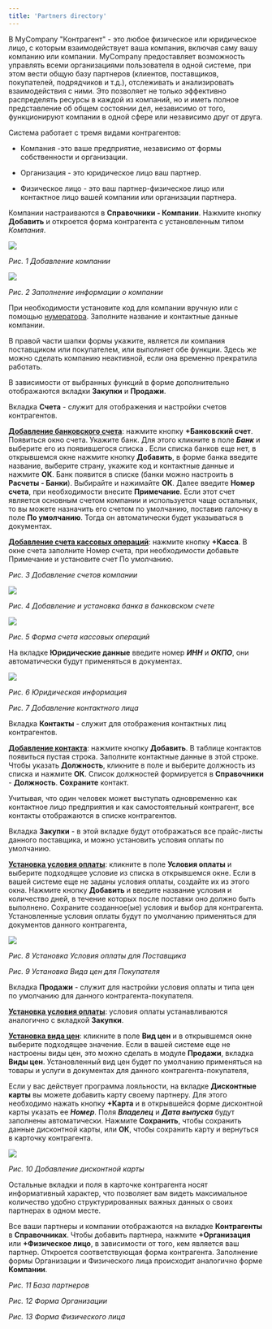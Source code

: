 ```yaml
---
title: 'Partners directory'
---
```


В MyCompany "Контрагент" - это любое физическое или юридическое лицо, с которым взаимодействует ваша компания, включая саму вашу компанию или компании. MyCompany предоставляет возможность управлять всеми организациями пользователя в одной системе, при этом вести общую базу партнеров (клиентов, поставщиков, покупателей, подрядчиков и т.д.), отслеживать и анализировать взаимодействия с ними. Это позволяет не только эффективно распределять ресурсы в каждой из компаний, но и иметь полное представление об общем состоянии дел, независимо от того, функционируют компании в одной сфере или независимо друг от друга.

Система работает с тремя видами контрагентов:

- Компания -это ваше предприятие, независимо от формы собственности и организации.

- Организация - это юридическое лицо ваш партнер.

- Физическое лицо - это ваш партнер-физическое лицо или контактное лицо вашей компании или организации партнера.

Компании настраиваются в **Справочники - Компании**. Нажмите кнопку **Добавить** и откроется форма контрагента с установленным типом *Компания*.

  

![](attachments/12812553/12812560.png)

*Рис. 1 Добавление компании*

![](attachments/12812553/12812559.png)

*Рис. 2 Заполнение информации о компании*

При необходимости установите код для компании вручную или с помощью [нумератора](Numerators.md). Заполните название и контактные данные компании.

В правой части шапки формы укажите, является ли компания поставщиком или покупателем, или выполняет обе функции. Здесь же можно сделать компанию неактивной, если она временно прекратила работать.

В зависимости от выбранных функций в форме дополнительно отображаются вкладки **Закупки** и **Продажи**.

  

Вкладка **Счета** - служит для отображения и настройки счетов контрагентов.

**<u>Добавление банковского счета</u>**: нажмите кнопку **+Банковский счет**. Появиться окно счета. Укажите банк. Для этого кликните в поле ***Банк*** и выберите его из появившегося списка . Если списка банков еще нет, в открывшемся окне нажмите кнопку **Добавить**, в форме банка введите название, выберите страну, укажите код и контактные данные и нажмите **ОК**. Банк появится в списке (банки можно настроить в **Расчеты - Банки**). Выбирайте и нажимайте **ОК**. Далее введите **Номер счета**, при необходимости внесите **Примечание**. Если этот счет является основным счетом компании и используется чаще остальных, то вы можете назначить его счетом по умолчанию, поставив галочку в поле **По умолчанию**. Тогда он автоматически будет указываться в документах.

**<u>Добавление счета кассовых операций</u>**: нажмите кнопку **+Касса**. В окне счета заполните Номер счета, при необходимости добавьте Примечание и установите счет По умолчанию.

*Рис. 3 Добавление счетов компании*

![](attachments/12812553/12812557.png)

*Рис. 4 Добавление и установка банка в банковском счете*

![](attachments/12812553/12812567.png)

*Рис. 5 Форма счета кассовых операций*

  

На вкладке **Юридические данные** введите номер ***ИНН*** и ***ОКПО***, они автоматически будут применяться в документах.

![](attachments/12812553/12812556.png)

*Рис. 6 Юридическая информация*

  

*Рис. 7 Добавление контактного лица*

  

Вкладка **Контакты** - служит для отображения контактных лиц контрагентов.

**<u>Добавление контакта</u>**: нажмите кнопку **Добавить**. В таблице контактов появиться пустая строка. Заполните контактные данные в этой строке. Чтобы указать **Должность**, кликните в поле и выберите должность из списка и нажмите **ОК**. Список должностей формируется в **Справочники** - **Должность**. **Сохраните** контакт.

Учитывая, что один человек может выступать одновременно как контактное лицо предприятия и как самостоятельный контрагент, все контакты отображаются в списке контрагентов.

  

  

Вкладка **Закупки** - в этой вкладке будут отображаться все прайс-листы данного поставщика, и можно установить условия оплаты по умолчанию.

**<u>Установка условия оплаты</u>**: кликните в поле **Условия оплаты** и выберите подходящее условие из списка в открывшемся окне. Если в вашей системе еще не заданы условия оплаты, создайте их из этого окна. Нажмите кнопку **Добавить** и введите название условия и количество дней, в течение которых после поставки оно должно быть выполнено. Сохраните созданное(ые) условия и выбор для контрагента. Установленные условия оплаты будут по умолчанию применяться для документов данного контрагента,

  

  

![](attachments/12812553/12812565.png)

*Рис. 8 Установка Условия оплаты для Поставщика*

  

*Рис. 9 Установка Вида цен для Покупателя*

  

  

Вкладка **Продажи** - служит для настройки условия оплаты и типа цен по умолчанию для данного контрагента-покупателя.

**<u>Установка условия оплаты</u>**: условия оплаты устанавливаются аналогично с вкладкой **Закупки**.

**<u>Установка вида цен</u>**: кликните в поле **Вид цен** и в открывшемся окне выберите подходящее значение. Если в вашей системе еще не настроены виды цен, это можно сделать в модуле **Продажи**, вкладка **Виды цен**. Установленный вид цен будет по умолчанию применяться на товары и услуги в документах для данного контрагента-покупателя,

  

  

Если у вас действует программа лояльности, на вкладке **Дисконтные карты** вы можете добавить карту своему партнеру. Для этого необходимо нажать кнопку **+Карта** и в открывшейся форме дисконтной карты указать ее ***Номер***. Поля ***Владелец*** и ***Дата выпуска*** будут заполнены автоматически. Нажмите **Сохранить**, чтобы сохранить данные дисконтной карты, или **ОК**, чтобы сохранить карту и вернуться в карточку контрагента.

![](attachments/12812553/12812554.png)

*Рис. 10 Добавление дисконтной карты*

  

  

Остальные вкладки и поля в карточке контрагента носят информативный характер, что позволяет вам видеть максимальное количество удобно структурированных важных данных о своих партнерах в одном месте.

  

Все ваши партнеры и компании отображаются на вкладке **Контрагенты** в **Справочниках**. Чтобы добавить партнера, нажмите **+Организация** или **+Физическое лицо**, в зависимости от того, кем является ваш партнер. Откроется соответствующая форма контрагента. Заполнение формы Организации и Физического лица происходит аналогично форме **Компании**.

*Рис. 11 База партнеров*

*Рис. 12 Форма Организации*

*Рис. 13 Форма Физического лица*

  

  


